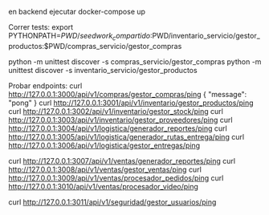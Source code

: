 en backend ejecutar
docker-compose up

Correr tests:
export PYTHONPATH=$PWD/seedwork_compartido:$PWD/inventario_servicio/gestor_productos:$PWD/compras_servicio/gestor_compras

python -m unittest discover -s compras_servicio/gestor_compras
python -m unittest discover -s inventario_servicio/gestor_productos


Probar endpoints:
curl http://127.0.0.1:3000/api/v1/compras/gestor_compras/ping
{
  "message": "pong"
}
curl http://127.0.0.1:3001/api/v1/inventario/gestor_productos/ping
curl http://127.0.0.1:3002/api/v1/inventario/gestor_stock/ping
curl http://127.0.0.1:3003/api/v1/inventario/gestor_proveedores/ping
curl http://127.0.0.1:3004/api/v1/logistica/generador_reportes/ping
curl http://127.0.0.1:3005/api/v1/logistica/generador_rutas_entrega/ping
curl http://127.0.0.1:3006/api/v1/logistica/gestor_entregas/ping

curl http://127.0.0.1:3007/api/v1/ventas/generador_reportes/ping
curl http://127.0.0.1:3008/api/v1/ventas/gestor_ventas/ping
curl http://127.0.0.1:3009/api/v1/ventas/procesador_pedidos/ping
curl http://127.0.0.1:3010/api/v1/ventas/procesador_video/ping

curl http://127.0.0.1:3011/api/v1/seguridad/gestor_usuarios/ping